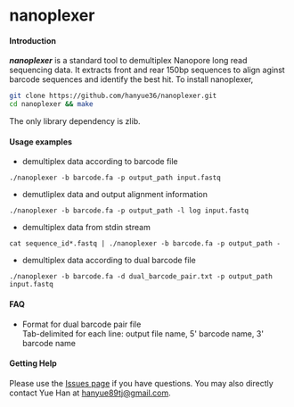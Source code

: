 # nanoplexer

#### Introduction
***nanoplexer*** is a standard tool to demultiplex Nanopore long read sequencing data. It extracts front and rear 150bp sequences to align aginst barcode sequences and identify the best hit. To install nanoplexer,
```sh
git clone https://github.com/hanyue36/nanoplexer.git
cd nanoplexer && make
```
The only library dependency is zlib.
#### Usage examples
- demultiplex data according to barcode file
```
./nanoplexer -b barcode.fa -p output_path input.fastq
```
- demutliplex data and output alignment information
```
./nanoplexer -b barcode.fa -p output_path -l log input.fastq
```
- demultiplex data from stdin stream
```
cat sequence_id*.fastq | ./nanoplexer -b barcode.fa -p output_path -
```
- demultiplex data according to dual barcode file
```
./nanoplexer -b barcode.fa -d dual_barcode_pair.txt -p output_path input.fastq
```
#### FAQ
- Format for dual barcode pair file
<br/>Tab-delimited for each line: output file name, 5' barcode name, 3' barcode name

#### Getting Help
Please use the [Issues page][issue] if you have questions. You may also directly contact Yue Han at hanyue89tj@gmail.com.

[issue]: https://github.com/hanyue36/nanoplexer/issues
